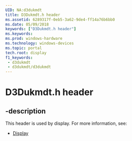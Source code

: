 ```yaml
---
UID: NA:d3dukmdt
title: D3Dukmdt.h header
ms.assetid: 6289317f-0eb5-3a62-9de4-ff14a76b6bb0
ms.date: 05/09/2018
keywords: ["D3Dukmdt.h header"]
ms.keywords: 
ms.prod: windows-hardware
ms.technology: windows-devices
ms.topic: portal
tech.root: display
f1_keywords:
 - d3dukmdt
 - d3dukmdt/d3dukmdt
---
```


# D3Dukmdt.h header


## -description

This header is used by display. For more information, see:

- [Display](../_display/index.md)

